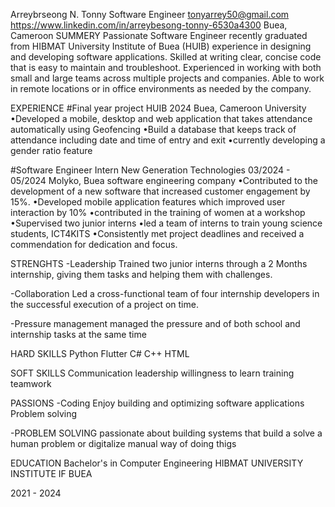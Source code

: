
Arreybrseong N. Tonny
Software Engineer
tonyarrey50@gmail.com
https://www.linkedin.com/in/arreybesong-tonny-6530a4300
Buea, Cameroon
SUMMERY
Passionate Software Engineer recently graduated from HIBMAT University Institute of Buea (HUIB)
experience in designing and developing software applications. Skilled at writing clear, concise code that is easy to maintain and troubleshoot.
Experienced in working with both small and large teams across multiple projects and companies. Able to work in remote locations or in office environments as needed by the company.

EXPERIENCE
#Final year project
HUIB
2024 
Buea, Cameroon
University
•Developed a mobile, desktop and web application that takes attendance automatically using Geofencing
•Build a database that keeps track of attendance including date and time of entry and exit
•currently developing a gender ratio feature

#Software Engineer Intern
New Generation Technologies
03/2024 - 05/2024 
Molyko, Buea
software engineering company
•Contributed to the development of a new software that increased customer engagement by 15%.
•Developed mobile application features which improved user interaction by 10%
•contributed in the training of women at a workshop
•Supervised two junior interns
•led a team of interns to train young science students, ICT4KITS
•Consistently met project deadlines and received a commendation for dedication and focus.

STRENGHTS
-Leadership
Trained two junior interns through a 2 Months internship, giving them tasks and helping them with challenges.

-Collaboration
Led a cross-functional team of four internship developers in the successful execution of a  project on time.

-Pressure management
managed the pressure and of both school and internship tasks at the same time

HARD SKILLS
Python
Flutter
C#
C++
HTML

SOFT SKILLS
Communication
leadership
willingness to learn
training 
teamwork

PASSIONS
-Coding
Enjoy building and optimizing software applications
Problem solving

-PROBLEM SOLVING
passionate about building systems that build a solve a human problem or digitalize manual way of doing thigs

EDUCATION
Bachelor's in Computer Engineering
HIBMAT UNIVERSITY INSTITUTE IF BUEA

2021 - 2024 
